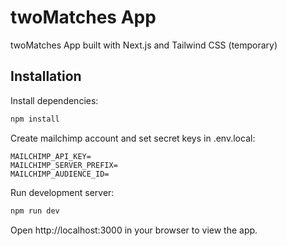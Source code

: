 # twoMatches App

twoMatches App built with Next.js and Tailwind CSS (temporary)

## Installation

Install dependencies:

```bash
npm install
```

Create mailchimp account and set secret keys in .env.local:

```
MAILCHIMP_API_KEY=
MAILCHIMP_SERVER_PREFIX=
MAILCHIMP_AUDIENCE_ID=
```

Run development server:

```bash
npm run dev
```

Open http://localhost:3000 in your browser to view the app.
